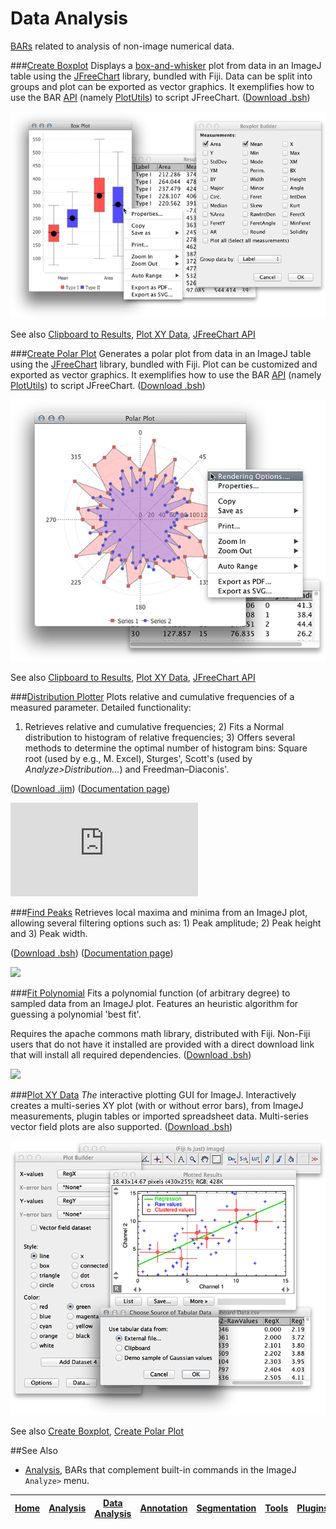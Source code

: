 # Data Analysis

[BARs][Home] related to analysis of non-image numerical data.

###[Create Boxplot](./Create_Boxplot.bsh)
Displays a [box-and-whisker](https://en.wikipedia.org/wiki/Box_plot) plot from data in an ImageJ
table using the [JFreeChart](http://www.jfree.org/jfreechart/) library, bundled with Fiji.
Data can be split into groups and plot can be exported as vector graphics. It exemplifies how to
use the BAR [API](http://tferr.github.io/Scripts/apidocs/) (namely
[PlotUtils](../BAR/src/main/java/bar/PlotUtils.java)) to script JFreeChart.
([Download .bsh](./Create_Boxplot.bsh?raw=true))

![boxplot](../images/box-plot-demo.png)

See also [Clipboard to Results](#clipboard-to-results), [Plot XY Data](#plot-xy-data),
 [JFreeChart API](http://javadoc.imagej.net/JFreeChart/)

###[Create Polar Plot](./Create_Polar_Plot.bsh)
Generates a polar plot from data in an ImageJ table using the [JFreeChart](http://www.jfree.org/jfreechart/)
library, bundled with Fiji. Plot can be customized and exported as vector graphics. It
exemplifies how to use the BAR [API](http://tferr.github.io/Scripts/apidocs/) (namely
[PlotUtils](../BAR/src/main/java/bar/PlotUtils.java)) to script JFreeChart.
([Download .bsh](./Create_Polar_Plot.bsh?raw=true))

![polar plot](../images/polar-plot-demo.png)

See also [Clipboard to Results](#clipboard-to-results), [Plot XY Data](#plot-xy-data),
 [JFreeChart API](http://javadoc.imagej.net/JFreeChart/)

###[Distribution Plotter](./Distribution_Plotter.ijm)
Plots relative and cumulative frequencies of a measured parameter. Detailed functionality:
1) Retrieves relative and cumulative frequencies; 2) Fits a Normal distribution to histogram
of relative frequencies; 3) Offers several methods to determine the optimal number of
histogram bins: Square root (used by e.g., M. Excel), Sturges', Scott's (used by
_Analyze>Distribution..._) and  Freedman–Diaconis'.

([Download .ijm](./Distribution_Plotter.ijm?raw=true))
([Documentation page][DP page])

[![][DP image]][DP page]


###[Find Peaks](./Find_Peaks.bsh)
   Retrieves local maxima and minima from an ImageJ plot, allowing several filtering
   options such as: 1) Peak amplitude; 2) Peak height and 3) Peak width.

   ([Download .bsh](./Find_Peaks.bsh?raw=true))
   ([Documentation page][FP page])

   [![][FP image]][FP page]


###[Fit Polynomial](./Fit_Polynomial.bsh)
   Fits a polynomial function (of arbitrary degree) to sampled data from an ImageJ plot.
   Features an heuristic algorithm for guessing a polynomial 'best fit'.

   Requires the apache commons math library, distributed with Fiji. Non-Fiji users that do
   not have it installed are provided with a direct download link that will install all
   required dependencies.
   ([Download .bsh](./Fit_Polynomial.bsh?raw=true))

   [![][Poly image]](http://imagej.net/Sholl_Analysis#Complementary_Tools)


###[Plot XY Data](./Plot_XY_Data.bsh)
_The_ interactive plotting GUI for ImageJ. Interactively creates a multi-series XY plot (with or
without error bars), from ImageJ measurements, plugin tables or imported spreadsheet data.
Multi-series vector field plots are also supported.
([Download .bsh](./Plot_XY_Data.bsh?raw=true))

![plot builder](../images/plotbuilder-demo.png)


See also [Create Boxplot](#create-boxplot), [Create Polar Plot](#create-polar-plot)


##See Also

* [Analysis], BARs that complement built-in commands in the ImageJ `Analyze>` menu.

[DP page]: http://imagejdocu.tudor.lu/doku.php?id=macro:distribution_plotter
[DP image]: http://imagejdocu.tudor.lu/lib/exe/fetch.php?cache=&media=macro:distributionplotterdemo.png
[FP page]: http://imagej.net/Find_Peaks
[FP image]: http://imagej.net/_images/a/a1/FindPeaksSnapshot.png
[Poly image]: http://imagej.net/_images/f/f0/AnimatedPolyFit.gif



| [Home] | [Analysis] | [Data Analysis] | [Annotation] | [Segmentation] | [Tools] | [Plugins] | [lib] | [Snippets] | [IJ] |
|:------:|:----------:|:---------------:|:------------:|:--------------:|:-------:|:---------:|:-----:|:----------:|:----:|

[Home]: https://github.com/tferr/Scripts#ij-bar
[Analysis]: https://github.com/tferr/Scripts/tree/master/Analysis#analysis
[Data Analysis]: https://github.com/tferr/Scripts/tree/master/Data_Analysis#data-analysis
[Annotation]: https://github.com/tferr/Scripts/tree/master/Annotation#annotation
[Segmentation]: https://github.com/tferr/Scripts/tree/master/Segmentation#segmentation
[Tools]: https://github.com/tferr/Scripts/tree/master/Tools#tools-and-toolsets
[Plugins]: https://github.com/tferr/Scripts/tree/master/BAR#bar-plugins
[lib]: https://github.com/tferr/Scripts/tree/master/lib#lib
[Snippets]: https://github.com/tferr/Scripts/tree/master/Snippets#snippets
[IJ]: http://imagej.net/BAR
